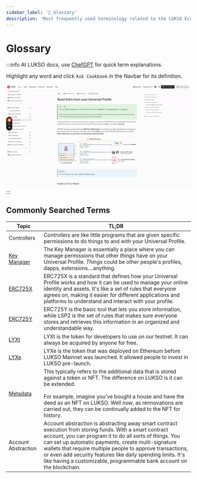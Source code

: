 ```yaml
---
sidebar_label: '📘 Glossary'
description: 'Most frequently used terminology related to the LUKSO Ecosystem: Universal Profiles, Controllers, Transaction Relay Service.'
---
```


# Glossary

:::info
At LUKSO docs, use [ChefGPT](https://www.cookbook.dev/) for quick term explanations.

Highlight any word and click `Ask Cookbook` in the Navbar for its definition.

![ChefGPT Example](../../static/img/chefgpt.gif)
:::

## Commonly Searched Terms

| Topic                                                                                              | TL;DR                                                                                                                                                                                                                                                                                                                                                                                                                             |
| -------------------------------------------------------------------------------------------------- | --------------------------------------------------------------------------------------------------------------------------------------------------------------------------------------------------------------------------------------------------------------------------------------------------------------------------------------------------------------------------------------------------------------------------------- |
| Controllers                                                                                        | Controllers are like little programs that are given specific permissions to do things to and with your Universal Profile.                                                                                                                                                                                                                                                                                                         |
| [Key Manager](../standards/universal-profile/lsp6-key-manager.md)                                  | The Key Manager is essentially a place where you can manage permissions that other _things_ have on your Universal Profile. _Things_ could be other people's profiles, dapps, extensions....anything.                                                                                                                                                                                                                             |
| [ERC725X](../standards/generic-standards/lsp2-json-schema.md)                                      | ERC725X is a standard that defines how your Universal Profile works and how it can be used to manage your online identity and assets. It's like a set of rules that everyone agrees on, making it easier for different applications and platforms to understand and interact with your profile.                                                                                                                                   |
| [ERC725Y](../standards/lsp-background/erc725#erc725x)                                              | ERC725Y is the basic tool that lets you store information, while LSP2 is the set of rules that makes sure everyone stores and retrieves this information in an organized and understandable way.                                                                                                                                                                                                                                  |
| [LYXt](../../docs/faq/lukso/general-information.md#whats-the-difference-between-lyxt-lyxe-and-lyx) | LYXt is the token for developers to use on our testnet. It can always be acquired by anyone for free.                                                                                                                                                                                                                                                                                                                             |
| [LYXe](../../docs/faq/lukso/general-information.md#whats-the-difference-between-lyxt-lyxe-and-lyx) | LYXe is the token that was deployed on Ethereum before LUKSO Mainnet was launched. It allowed people to invest in LUKSO pre-launch.                                                                                                                                                                                                                                                                                               |
| [Metadata](../standards/universal-profile/lsp3-profile-metadata.md)                                | This typically refers to the additional data that is stored against a token or NFT. The difference on LUKSO is it can be extended. <br></br> For example, imagine you've bought a house and have the deed as an NFT on LUKSO. Well now, as rennovations are carried out, they can be continually added to the NFT for history.                                                                                                    |
| Account Abstraction                                                                                | Account abstraction is abstracting away smart contract execution from storing funds. With a smart contract account, you can program it to do all sorts of things. You can set up automatic payments, create multi-signature wallets that require multiple people to approve transactions, or even add security features like daily spending limits. It's like having a customizable, programmable bank account on the blockchain. |

